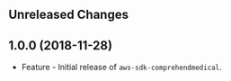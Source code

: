 Unreleased Changes
------------------

1.0.0 (2018-11-28)
------------------

* Feature - Initial release of `aws-sdk-comprehendmedical`.

